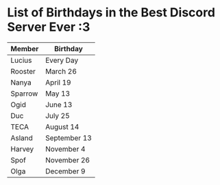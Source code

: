 # List of Birthdays in the Best Discord Server Ever :3

Member | Birthday
------ | --------
Lucius | Every Day
Rooster | March 26
Nanya | April 19
Sparrow | May 13
Ogid | June 13
Duc | July 25
TECA | August 14
Asland | September 13
Harvey | November 4
Spof | November 26
Olga | December 9
